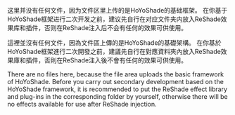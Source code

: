 这里并没有任何文件，因为文件区里上传的是HoYoShade的基础框架。
在你基于HoYoShade框架进行二次开发之前，建议先自行在对应文件夹内放入ReShade效果库和插件，否则在ReShade注入后不会有任何的效果可供使用。

這裡並沒有任何文件，因為文件區上傳的是HoYoShade的基礎架構。
在你基於HoYoShade框架進行二次開發之前，建議先自行在對應資料夾內放入ReShade效果庫和插件，否則在ReShade注入後不會有任何的效果可供使用。

There are no files here, because the file area uploads the basic framework of HoYoShade.
Before you carry out secondary development based on the HoYoShade framework, it is recommended to put the ReShade effect library and plug-ins in the corresponding folder by yourself, 
otherwise there will be no effects available for use after ReShade injection.
